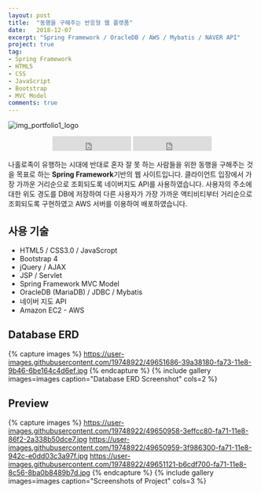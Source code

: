 ```yaml
---
layout: post
title:  "동행을 구해주는 반응형 웹 플랫폼"
date:   2018-12-07
excerpt: "Spring Framework / OracleDB / AWS / Mybatis / NAVER API"
project: true
tag:
- Spring Framework
- HTML5
- CSS
- JavaScript
- Bootstrap
- MVC Model
comments: true
---
```


![img_portfolio1_logo](https://user-images.githubusercontent.com/19748922/49650938-2d1e2980-fa71-11e8-9865-e0e0ca7e1592.jpg)
    
<center>
<iframe src="https://ghbtns.com/github-btn.html?user=hamyongjae&repo=Spring_project1_Oracle&type=star&count=true&size=large" frameborder="0" scrolling="0" width="160px" height="30px"></iframe>
<iframe src="https://ghbtns.com/github-btn.html?user=hamyongjae&repo=Spring_project1_Oracle&type=watch&count=true&size=large&v=2" frameborder="0" scrolling="0" width="160px" height="30px"></iframe>
</center>

나홀로족이 유행하는 시대에 반대로 혼자 잘 못 하는 사람들을 위한 동행을 구해주는 것을 목표로 하는 **Spring Framework**기반의 웹 사이트입니다. 클라이언트 입장에서 가장 가까운 거리순으로 조회되도록 네이버지도 API를 사용하였습니다. 사용자의 주소에 대한 위도 경도를 DB에 저장하여 다른 사용자가 가장 가까운 액티비티부터 거리순으로 조회되도록 구현하였고 AWS 서버를 이용하여 배포하였습니다.



## 사용 기술
* HTML5 / CSS3.0 / JavaScropt
* Bootstrap 4
* jQuery / AJAX 
* JSP / Servlet
* Spring Framework MVC Model
* OracleDB (MariaDB) / JDBC / Mybatis
* 네이버 지도 API
* Amazon EC2 - AWS

## Database ERD 

{% capture images %}
https://user-images.githubusercontent.com/19748922/49651686-39a38180-fa73-11e8-9b46-6be164c4d6ef.jpg
{% endcapture %}
{% include gallery images=images caption="Database ERD Screenshot" cols=2 %}

## Preview

{% capture images %}
	https://user-images.githubusercontent.com/19748922/49650958-3effcc80-fa71-11e8-86f2-2a338b50dce7.jpg
	https://user-images.githubusercontent.com/19748922/49650959-3f986300-fa71-11e8-942c-e0dd03c3a97f.jpg
    https://user-images.githubusercontent.com/19748922/49651121-b6cdf700-fa71-11e8-8c56-8ba0b8489b7d.jpg
{% endcapture %}
{% include gallery images=images caption="Screenshots of Project" cols=3 %}



